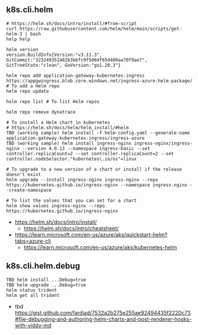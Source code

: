 ## k8s.cli.helm

```
# https://helm.sh/docs/intro/install/#from-script
curl https://raw.githubusercontent.com/helm/helm/main/scripts/get-helm-3 | bash
help help

helm version
version.BuildInfo{Version:"v3.11.3", GitCommit:"323249351482b3bbfc9f5004f65d400aa70f9ae7", GitTreeState:"clean", GoVersion:"go1.20.3"}
```

```
helm repo add application-gateway-kubernetes-ingress https://appgwingress.blob.core.windows.net/ingress-azure-helm-package/ # To add a Helm repo
helm repo update

helm repo list # To list Helm repos

helm repo remove dynatrace
```

```
# To install a Helm chart in kubernetes
# https://helm.sh/docs/helm/helm_install/#helm
TBD (working sample) helm install -f helm-config.yaml --generate-name application-gateway-kubernetes-ingress/ingress-azure
TBD (working sample) helm install ingress-nginx ingress-nginx/ingress-nginx --version 4.0.13 --namespace ingress-basic --set controller.replicaCount=2 --set controller.replicaCount=2 --set controller.nodeSelector."kubernetes\.io/os"=linux

# To upgrade to a new version of a chart or install if the release doesn't exist
helm upgrade --install ingress-nginx ingress-nginx --repo https://kubernetes.github.io/ingress-nginx --namespace ingress-nginx --create-namespace

# To list the values that you can set for a chart
helm show values ingress-nginx --repo https://kubernetes.github.io/ingress-nginx
```

- https://helm.sh/docs/intro/install/
  - https://helm.sh/docs/intro/cheatsheet/
- https://learn.microsoft.com/en-us/azure/aks/quickstart-helm?tabs=azure-cli
  - https://learn.microsoft.com/en-us/azure/aks/kubernetes-helm

## k8s.cli.helm.debug
```
TBD helm install ...Debug=true
TBD helm upgrade ...Debug=true
helm status trident
helm get all trident
```
- tbd https://gist.github.com/fardjad/7532a2b275e255ae92494435f2220c73#file-debugging-and-authoring-helm-charts-and-post-renderer-hooks-with-viddy-md
